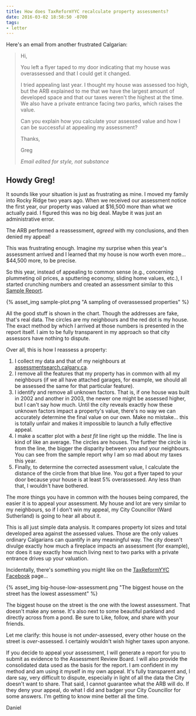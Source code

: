 ```yaml
---
title: How does TaxReformYYC recalculate property assessments?
date: 2016-03-02 18:58:50 -0700
tags:
- letter
---
```



Here's an email from another frustrated Calgarian:

> Hi,
>
> You left a flyer taped to my door indicating that my house was overassessed and that I could get it changed.
>
> I tried appealing last year. I thought my house was assessed too high, but the ARB explained to me that we have the largest amount of developed space and that our taxes weren't the highest at the time. We also have a private entrance facing two parks, which raises the value.
>
> Can you explain how you calculate your assessed value and how I can be successful at appealing my assessment?
>
> Thanks,
>
> Greg
>
> <cite>Email edited for style, not substance</cite>

## Howdy Greg!
    
It sounds like your situation is just as frustrating as mine. I moved my family into Rocky Ridge two years ago. When we received our assessment notice the first year, our property was valued at $16,500 more than what we actually paid. I figured this was no big deal. Maybe it was just an administrative error.

The ARB performed a reassessment, _agreed_ with my conclusions, and then denied my appeal!

This was frustrating enough. Imagine my surprise when this year's assessment arrived and I learned that my house is now worth even more... $44,500 more, to be precise. 

So this year, instead of appealing to common sense (e.g., concerning plummeting oil prices, a sputtering economy, sliding home values, etc.), I started crunching numbers and created an assessment similar to this [Sample Report](/Sample-Report-for-2016).

{% asset_img sample-plot.png "A sampling of overassessed properties" %}

All the good stuff is shown in the chart. Though the addresses are fake, that's real data. The circles are my neighbours and the red dot is my house. The exact method by which I arrived at those numbers is presented in the report itself. I aim to be fully transparent in my approach so that city assessors have nothing to dispute.

Over all, this is how I reassess a property:

1. I collect my data and that of my neighbours at [assessmentsearch.calgary.ca](http://assessmentsearch.calgary.ca).
2. I remove all the features that my property has in common with all my neighbours (if we all have attached garages, for example, we should all be assessed the same for that particular feature).
3. I identify and remove all unknown factors. That is, if one house was built in 2002 and another in 2003, the newer one might be assessed higher, but I can't say how much. Until the city reveals exactly how these unknown factors impact a property's value, there's no way we can accurately determine the final value on our own. Make no mistake... this is totally unfair and makes it impossible to launch a fully effective appeal.
4. I make a scatter plot with a _best fit_ line right up the middle. The line is kind of like an average. The circles are houses. The further the circle is from the line, the bigger the disparity between you and your neighbours. You can see from the sample report why I am so mad about my taxes this year.
5. Finally, to determine the corrected assessment value, I calculate the distance of the circle from that blue line. You got a flyer taped to your door because your house is at least 5% overassessed. Any less than that, I wouldn't have bothered.

The more things you have in common with the houses being compared, the easier it is to appeal your assessment. My house and lot are very similar to my neighbours, so if I don't win my appeal, my City Councillor (Ward Sutherland) is going to hear all about it.

This is all just simple data analysis. It compares property lot sizes and total developed area against the assessed values. Those are the only values ordinary Calgarians can quantify in any meaningful way. The city doesn't divulge exactly how much a fireplace impacts an assessment (for example), nor does it say exactly how much living next to two parks with a private entrance drives up your valuation.

Incidentally, there's something you might like on the [TaxReformYYC Facebook](https://www.facebook.com/taxreformyyc/) page...

{% asset_img big-house-low-assessment.png "The biggest house on the street has the lowest assessment" %}


The biggest house on the street is the one with the lowest assessment. That doesn't make any sense. It's also next to some beautiful parkland and directly across from a pond. Be sure to Like, follow, and share with your friends.

Let me clarify: this house is not _under_-assessed, every other house on the street is _over_-assessed. I certainly wouldn't wish higher taxes upon anyone.

If you decide to appeal your assessment, I will generate a report for you to submit as evidence to the Assessment Review Board. I will also provide the consolidated data used as the basis for the report. I am confident in my method and am using it myself in my own appeal. It's fully transparent and, I dare say, very difficult to dispute, especially in light of all the data the City doesn't want to share. That said, I cannot guarantee what the ARB will do. If they deny your appeal, do what I did and badger your City Councillor for some answers. I'm getting to know mine better all the time.

Daniel



